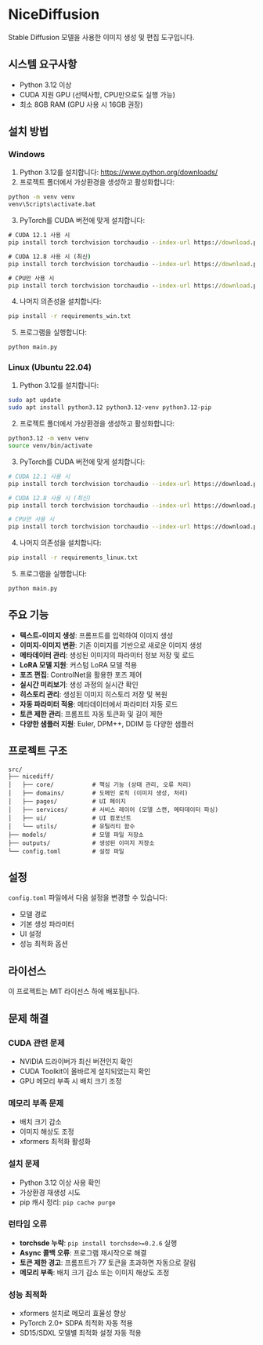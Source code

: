 # NiceDiffusion

Stable Diffusion 모델을 사용한 이미지 생성 및 편집 도구입니다.

## 시스템 요구사항

- Python 3.12 이상
- CUDA 지원 GPU (선택사항, CPU만으로도 실행 가능)
- 최소 8GB RAM (GPU 사용 시 16GB 권장)

## 설치 방법

### Windows

1. Python 3.12를 설치합니다: https://www.python.org/downloads/
2. 프로젝트 폴더에서 가상환경을 생성하고 활성화합니다:
```cmd
python -m venv venv
venv\Scripts\activate.bat
```

3. PyTorch를 CUDA 버전에 맞게 설치합니다:
```cmd
# CUDA 12.1 사용 시
pip install torch torchvision torchaudio --index-url https://download.pytorch.org/whl/cu121

# CUDA 12.8 사용 시 (최신)
pip install torch torchvision torchaudio --index-url https://download.pytorch.org/whl/cu128

# CPU만 사용 시
pip install torch torchvision torchaudio --index-url https://download.pytorch.org/whl/cpu
```

4. 나머지 의존성을 설치합니다:
```cmd
pip install -r requirements_win.txt
```

5. 프로그램을 실행합니다:
```cmd
python main.py
```

### Linux (Ubuntu 22.04)

1. Python 3.12를 설치합니다:
```bash
sudo apt update
sudo apt install python3.12 python3.12-venv python3.12-pip
```

2. 프로젝트 폴더에서 가상환경을 생성하고 활성화합니다:
```bash
python3.12 -m venv venv
source venv/bin/activate
```

3. PyTorch를 CUDA 버전에 맞게 설치합니다:
```bash
# CUDA 12.1 사용 시
pip install torch torchvision torchaudio --index-url https://download.pytorch.org/whl/cu121

# CUDA 12.8 사용 시 (최신)
pip install torch torchvision torchaudio --index-url https://download.pytorch.org/whl/cu128

# CPU만 사용 시
pip install torch torchvision torchaudio --index-url https://download.pytorch.org/whl/cpu
```

4. 나머지 의존성을 설치합니다:
```bash
pip install -r requirements_linux.txt
```

5. 프로그램을 실행합니다:
```bash
python main.py
```

## 주요 기능

- **텍스트-이미지 생성**: 프롬프트를 입력하여 이미지 생성
- **이미지-이미지 변환**: 기존 이미지를 기반으로 새로운 이미지 생성
- **메타데이터 관리**: 생성된 이미지의 파라미터 정보 저장 및 로드
- **LoRA 모델 지원**: 커스텀 LoRA 모델 적용
- **포즈 편집**: ControlNet을 활용한 포즈 제어
- **실시간 미리보기**: 생성 과정의 실시간 확인
- **히스토리 관리**: 생성된 이미지 히스토리 저장 및 복원
- **자동 파라미터 적용**: 메타데이터에서 파라미터 자동 로드
- **토큰 제한 관리**: 프롬프트 자동 토큰화 및 길이 제한
- **다양한 샘플러 지원**: Euler, DPM++, DDIM 등 다양한 샘플러

## 프로젝트 구조

```
src/
├── nicediff/
│   ├── core/           # 핵심 기능 (상태 관리, 오류 처리)
│   ├── domains/        # 도메인 로직 (이미지 생성, 처리)
│   ├── pages/          # UI 페이지
│   ├── services/       # 서비스 레이어 (모델 스캔, 메타데이터 파싱)
│   ├── ui/             # UI 컴포넌트
│   └── utils/          # 유틸리티 함수
├── models/             # 모델 파일 저장소
├── outputs/            # 생성된 이미지 저장소
└── config.toml         # 설정 파일
```

## 설정

`config.toml` 파일에서 다음 설정을 변경할 수 있습니다:

- 모델 경로
- 기본 생성 파라미터
- UI 설정
- 성능 최적화 옵션

## 라이선스

이 프로젝트는 MIT 라이선스 하에 배포됩니다.

## 문제 해결

### CUDA 관련 문제
- NVIDIA 드라이버가 최신 버전인지 확인
- CUDA Toolkit이 올바르게 설치되었는지 확인
- GPU 메모리 부족 시 배치 크기 조정

### 메모리 부족 문제
- 배치 크기 감소
- 이미지 해상도 조정
- xformers 최적화 활성화

### 설치 문제
- Python 3.12 이상 사용 확인
- 가상환경 재생성 시도
- pip 캐시 정리: `pip cache purge`

### 런타임 오류
- **torchsde 누락**: `pip install torchsde>=0.2.6` 실행
- **Async 콜백 오류**: 프로그램 재시작으로 해결
- **토큰 제한 경고**: 프롬프트가 77 토큰을 초과하면 자동으로 잘림
- **메모리 부족**: 배치 크기 감소 또는 이미지 해상도 조정

### 성능 최적화
- xformers 설치로 메모리 효율성 향상
- PyTorch 2.0+ SDPA 최적화 자동 적용
- SD15/SDXL 모델별 최적화 설정 자동 적용 
